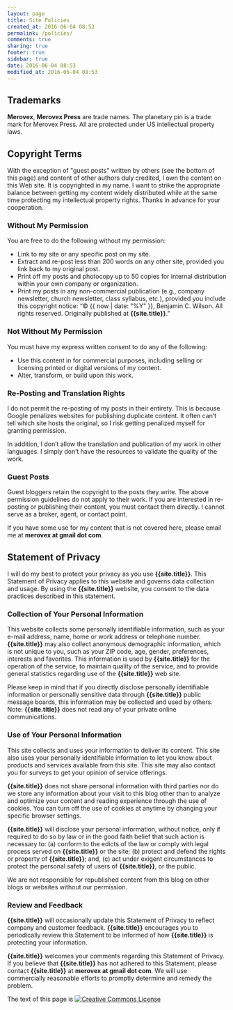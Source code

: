 ```yaml
---
layout: page
title: Site Policies
created_at: 2016-06-04 08:53
permalink: /policies/
comments: true
sharing: true
footer: true
sidebar: true
date: 2016-06-04 08:53
modified_at: 2016-06-04 08:53
---
```


## Trademarks

**Merovex**, **Merovex Press** are trade names. The planetary pin is a trade mark for Merovex Press. All are protected under US intellectual property laws.

## Copyright Terms

With the exception of "guest posts" written by others (see the bottom of this page) and content of other authors duly credited, I own the content on this Web site. It is copyrighted in my name. I want to strike the appropriate balance between getting my content widely distributed while at the same time protecting my intellectual property rights. Thanks in advance for your cooperation.

### Without My Permission

You are free to do the following without my permission:

   * Link to my site or any specific post on my site.
   * Extract and re-post less than 200 words on any other site, provided you link back to my original post.
   * Print off my posts and photocopy up to 50 copies for internal distribution within your own company or organization.
   * Print my posts in any non-commercial publication (e.g., company newsletter, church newsletter, class syllabus, etc.), provided you include this copyright notice: “© {{ now | date: "%Y" }}, Benjamin C. Wilson. All rights reserved. Originally published at **{{site.title}}**.”

### Not Without My Permission

You must have my express written consent to do any of the following:

   * Use this content in for commercial purposes, including selling or licensing printed or digital versions of my content.
   * Alter, transform, or build upon this work.

### Re-Posting and Translation Rights

I do not permit the re-posting of my posts in their entirety. This is because Google penalizes websites for publishing duplicate content. It often can’t tell which site hosts the original, so I risk getting penalized myself for granting permission.

In addition, I don’t allow the translation and publication of my work in other languages. I simply don’t have the resources to validate the quality of the work.

### Guest Posts

Guest bloggers retain the copyright to the posts they write. The above permission guidelines do not apply to their work. If you are interested in re-posting or publishing their content, you must contact them directly. I cannot serve as a broker, agent, or contact point.

If you have some use for my content that is not covered here, please email me at **merovex at gmail dot com**.

## Statement of Privacy

I will do my best to protect your privacy as you use **{{site.title}}**. This Statement of Privacy applies to this website and governs data collection and usage.
By using the **{{site.title}}** website, you consent to the data practices described in this statement.

### Collection of Your Personal Information

This website collects some personally identifiable information, such as your e-mail address, name, home or work address or telephone number. **{{site.title}}** may also collect anonymous demographic information, which is not unique to you, such as your ZIP code, age, gender, preferences, interests and favorites. This information is used by **{{site.title}}** for the operation of the service, to maintain quality of the service, and to provide general statistics regarding use of the **{{site.title}}** web site.

Please keep in mind that if you directly disclose personally identifiable information or personally sensitive data through **{{site.title}}** public message boards, this information may be collected and used by others. Note: **{{site.title}}** does not read any of your private online communications.

### Use of Your Personal Information

This site collects and uses your information to deliver its content. This site also uses your personally identifiable information to let you know about products and services available from this site. This site may also contact you for surveys to get your opinion of service offerings.

**{{site.title}}** does not share personal information with third parties nor do we store any information about your visit to this blog other than to analyze and optimize your content and reading experience through the use of cookies. You can turn off the use of cookies at anytime by changing your specific browser settings.

**{{site.title}}** will disclose your personal information, without notice, only if required to do so by law or in the good faith belief that such action is necessary to: (a) conform to the edicts of the law or comply with legal process served on **{{site.title}}** or the site; (b) protect and defend the rights or property of **{{site.title}}**; and, (c) act under exigent circumstances to protect the personal safety of users of **{{site.title}}**, or the public.

We are not responsible for republished content from this blog on other blogs or websites without our permission.

### Review and Feedback

**{{site.title}}** will occasionally update this Statement of Privacy to reflect company and customer feedback. **{{site.title}}** encourages you to periodically review this Statement to be informed of how **{{site.title}}** is protecting your information.

**{{site.title}}** welcomes your comments regarding this Statement of Privacy. If you believe that **{{site.title}}** has not adhered to this Statement, please contact **{{site.title}}** at **merovex at gmail dot com**. We will use commercially reasonable efforts to promptly determine and remedy the problem.

<p>The text of this page is <a rel="license" href="http://creativecommons.org/licenses/by-nc-sa/3.0/"><img alt="Creative Commons License" style="border-width:0" src="http://i.creativecommons.org/l/by-nc-sa/3.0/88x31.png" /></a><br /><span xmlns:dc="http://purl.org/dc/elements/1.1/" href="http://purl.org/dc/dcmitype/Text" property="dc:title" rel="dc:type"></span></p>